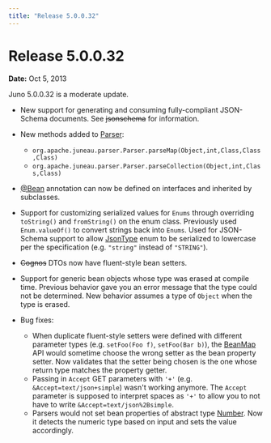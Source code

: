 ```yaml
---
title: "Release 5.0.0.32"
---
```


# Release 5.0.0.32

**Date:** Oct 5, 2013

Juno 5.0.0.32 is a moderate update.

- New support for generating and consuming fully-compliant JSON-Schema documents.
  See  ~~jsonschema~~ for information.

- New methods added to <a href="/site/apidocs/org/apache/juneau/parser/Parser.html" target="_blank">Parser</a>:
  - `org.apache.juneau.parser.Parser.parseMap(Object,int,Class,Class,Class)`
  - `org.apache.juneau.parser.Parser.parseCollection(Object,int,Class,Class)`

- <a href="/site/apidocs/org/apache/juneau/annotation/Bean.html" target="_blank">@Bean</a> annotation can now be defined on interfaces and inherited by subclasses.

- Support for customizing serialized values for `Enums` through overriding `toString()` and `fromString()` on the enum class.
  Previously used `Enum.valueOf()` to convert strings back into `Enums`.
  Used for JSON-Schema support to allow <a href="/site/apidocs/org/apache/juneau/bean/jsonschema/JsonType.html" target="_blank">JsonType</a> enum to be
  serialized to lowercase per the specification (e.g. `"string"` instead of `"STRING"`).

- ~~Cognos~~ DTOs now have fluent-style bean setters.

- Support for generic bean objects whose type was erased at compile time.
  Previous behavior gave you an error message that the type could not be determined.
  New behavior assumes a type of `Object` when the type is erased.

- Bug fixes:
  - When duplicate fluent-style setters were defined with different parameter types (e.g. `setFoo(Foo f)`, `setFoo(Bar b)`), the <a href="/site/apidocs/org/apache/juneau/BeanMap.html" target="_blank">BeanMap</a> API would sometime choose the wrong setter as the bean property setter.
    Now validates that the setter being chosen is the one whose return type matches the property getter.
  - Passing in `Accept` GET parameters with `'+'` (e.g. `&Accept=text/json+simple`) wasn't working anymore.
    The `Accept` parameter is supposed to interpret spaces as `'+'` to allow you to not have to write
    `&Accept=text/json%2Bsimple`.
  - Parsers would not set bean properties of abstract type <a href="https://docs.oracle.com/en/java/javase/17/docs/api/java.base/java/lang/Number.html" target="_blank">Number</a>.
    Now it detects the numeric type based on input and sets the value accordingly.